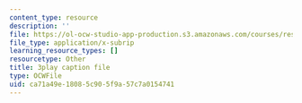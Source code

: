 ```yaml
---
content_type: resource
description: ''
file: https://ol-ocw-studio-app-production.s3.amazonaws.com/courses/res-18-009-learn-differential-equations-up-close-with-gilbert-strang-and-cleve-moler-fall-2015/ca71a49e18085c905f9a57c7a0154741_CB9I4mwpQ5E.srt
file_type: application/x-subrip
learning_resource_types: []
resourcetype: Other
title: 3play caption file
type: OCWFile
uid: ca71a49e-1808-5c90-5f9a-57c7a0154741
---
```

